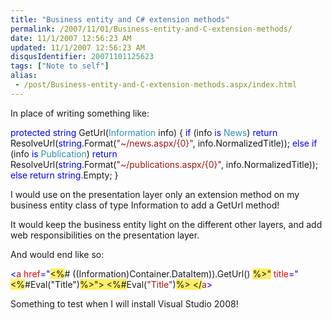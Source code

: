 ```yaml
---
title: "Business entity and C# extension methods"
permalink: /2007/11/01/Business-entity-and-C-extension-methods/
date: 11/1/2007 12:56:23 AM
updated: 11/1/2007 12:56:23 AM
disqusIdentifier: 20071101125623
tags: ["Note to self"]
alias:
 - /post/Business-entity-and-C-extension-methods.aspx/index.html
---
```

In place of writing something like:

<span style="color: rgb(0,0,255)">protected</span> <span style="color: rgb(0,0,255)">string</span> GetUrl(<span style="color: rgb(43,145,175)">Information</span> info)
{
    <span style="color: rgb(0,0,255)">if</span> (info <span style="color: rgb(0,0,255)">is</span> <span style="color: rgb(43,145,175)">News</span>)
        <span style="color: rgb(0,0,255)">return</span> ResolveUrl(<span style="color: rgb(0,0,255)">string</span>.Format(<span style="color: rgb(163,21,21)">"~/news.aspx/{0}"</span>, info.NormalizedTitle));
    <span style="color: rgb(0,0,255)">else</span> <span style="color: rgb(0,0,255)">if</span> (info <span style="color: rgb(0,0,255)">is</span> <span style="color: rgb(43,145,175)">Publication</span>)
        <span style="color: rgb(0,0,255)">return</span> ResolveUrl(<span style="color: rgb(0,0,255)">string</span>.Format(<span style="color: rgb(163,21,21)">"~/publications.aspx/{0}"</span>, info.NormalizedTitle));
    <span style="color: rgb(0,0,255)">else
</span>        <span style="color: rgb(0,0,255)">return</span> <span style="color: rgb(0,0,255)">string</span>.Empty;
}
<!-- more -->

I would use on the presentation layer only an extension method on my business entity class of type Information to add a GetUrl method!

It would keep the business entity light on the different other layers, and add web responsibilities on the presentation layer.

And would end like so:

<span style="color: rgb(0,0,255)"><</span><span style="color: rgb(163,21,21)">a</span> <span style="color: rgb(255,0,0)">href</span><span style="color: rgb(0,0,255)">="</span><span style="background: rgb(255,238,98)"><%</span># ((Information)Container.DataItem)).GetUrl() <span style="background: rgb(255,238,98)">%><span style="color: rgb(0,0,255)"></span>"</span> <span style="color: rgb(255,0,0)">title</span><span style="color: rgb(0,0,255)">="</span><span style="background: rgb(255,238,98)"><%</span>#Eval("Title")<span style="background: rgb(255,238,98)">%><span style="color: rgb(0,0,255)"></span>">
</span>    <span style="background: rgb(255,238,98)"><%<span style="color: rgb(0,0,255)"></span>#</span>Eval(<span style="color: rgb(163,21,21)">"Title"</span>)<span style="background: rgb(255,238,98)">%>
<span style="color: rgb(0,0,255)"></span></</span><span style="color: rgb(163,21,21)">a</span><span style="color: rgb(0,0,255)">>
</span>

Something to test when I will install Visual Studio 2008!
